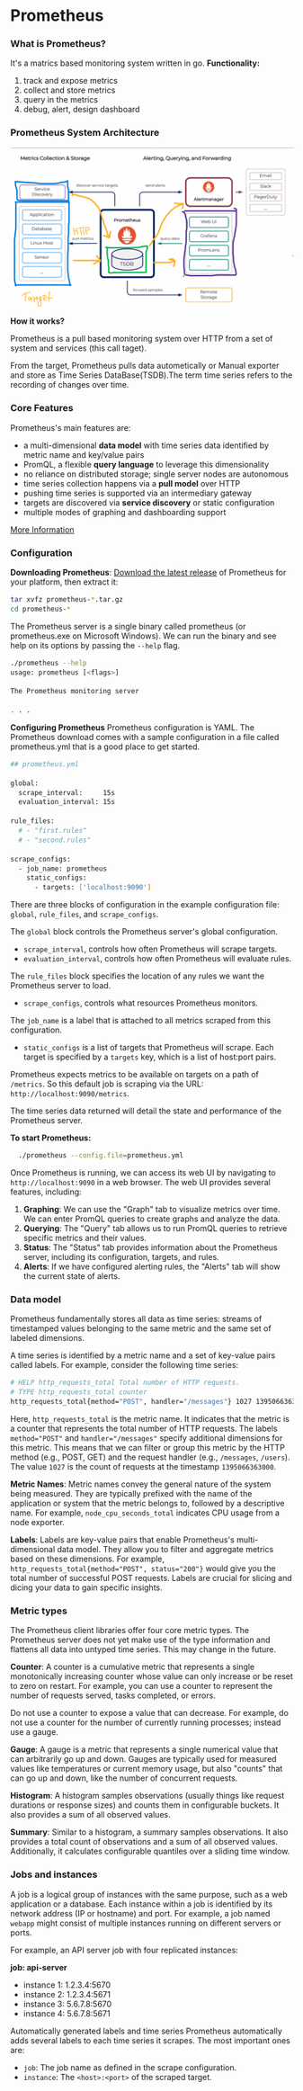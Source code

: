 # Prometheus
### What is Prometheus?
It's a matrics based monitoring system written in go. 
**Functionality:**
1. track and expose metrics
2. collect and store metrics
3. query in the metrics
4. debug, alert, design dashboard


### Prometheus System Architecture
![Prometheus System Architecture](architechture.png)

**How it works?**

Prometheus is a pull based monitoring system over HTTP from a set of system and services (this call taget).

From the target, Prometheus pulls data autometically or Manual exporter and store as Time Series DataBase(TSDB).The term time series refers to the recording of changes over time. 

### **Core Features**
Prometheus's main features are:

- a multi-dimensional **data model** with time series data identified by metric name and key/value pairs
- PromQL, a flexible **query language** to leverage this dimensionality
- no reliance on distributed storage; single server nodes are autonomous
- time series collection happens via a **pull model** over HTTP
- pushing time series is supported via an intermediary gateway
- targets are discovered via **service discovery** or static configuration
- multiple modes of graphing and dashboarding support

[More Information](https://prometheus.io/docs/introduction/overview/)

### Configuration

**Downloading Prometheus**: 
[Download the latest release](https://prometheus.io/download/) of Prometheus for your platform, then extract it:
```bash
tar xvfz prometheus-*.tar.gz
cd prometheus-*
```
The Prometheus server is a single binary called prometheus (or prometheus.exe on Microsoft Windows). We can run the binary and see help on its options by passing the `--help` flag.

```bash
./prometheus --help
usage: prometheus [<flags>]

The Prometheus monitoring server

. . .

```
**Configuring Prometheus**
Prometheus configuration is YAML. The Prometheus download comes with a sample configuration in a file called prometheus.yml that is a good place to get started.
```bash
## prometheus.yml

global:
  scrape_interval:     15s
  evaluation_interval: 15s

rule_files:
  # - "first.rules"
  # - "second.rules"

scrape_configs:
  - job_name: prometheus
    static_configs:
      - targets: ['localhost:9090']
```

There are three blocks of configuration in the example configuration file: `global`, `rule_files`, and `scrape_configs`.

The `global` block controls the Prometheus server's global configuration.
- `scrape_interval`, controls how often Prometheus will scrape targets.
- `evaluation_interval`, controls how often Prometheus will evaluate rules.

The `rule_files` block specifies the location of any rules we want the Prometheus server to load.
- `scrape_configs`, controls what resources Prometheus monitors. 

The `job_name` is a label that is attached to all metrics scraped from this configuration.
- `static_configs` is a list of targets that Prometheus will scrape. Each target is specified by a `targets` key, which is a list of host:port pairs.

Prometheus expects metrics to be available on targets on a path of `/metrics`. So this default job is scraping via the URL:` http://localhost:9090/metrics`.

The time series data returned will detail the state and performance of the Prometheus server.


**To start Prometheus:**
```bash
  ./prometheus --config.file=prometheus.yml
```


Once Prometheus is running, we can access its web UI by navigating to `http://localhost:9090` in a web browser. The web UI provides several features, including:
1. **Graphing**: We can use the "Graph" tab to visualize metrics over time. We can enter PromQL queries to create graphs and analyze the data.
2. **Querying**: The "Query" tab allows us to run PromQL queries to retrieve specific metrics and their values.
3. **Status**: The "Status" tab provides information about the Prometheus server, including its configuration, targets, and rules.
4. **Alerts**: If we have configured alerting rules, the "Alerts" tab will show the current state of alerts. 



### Data model

Prometheus fundamentally stores all data as time series: streams of timestamped values belonging to the same metric and the same set of labeled dimensions.

A time series is identified by a metric name and a set of key-value pairs called labels. For example, consider the following time series:
```bash
# HELP http_requests_total Total number of HTTP requests.
# TYPE http_requests_total counter
http_requests_total{method="POST", handler="/messages"} 1027 1395066363000
```
Here, `http_requests_total` is the metric name. It indicates that the metric is a counter that represents the total number of HTTP requests. The labels `method="POST"` and `handler="/messages"` specify additional dimensions for this metric. This means that we can filter or group this metric by the HTTP method (e.g., POST, GET) and the request handler (e.g., `/messages`, `/users`). The value `1027` is the count of requests at the timestamp `1395066363000`.

**Metric Names**: Metric names convey the general nature of the system being measured. They are typically prefixed with the name of the application or system that the metric belongs to, followed by a descriptive name. For example, `node_cpu_seconds_total` indicates CPU usage from a node exporter.

**Labels**: Labels are key-value pairs that enable Prometheus's multi-dimensional data model. They allow you to filter and aggregate metrics based on these dimensions. For example, `http_requests_total{method="POST", status="200"}` would give you the total number of successful POST requests. Labels are crucial for slicing and dicing your data to gain specific insights.


### Metric types

The Prometheus client libraries offer four core metric types. The Prometheus server does not yet make use of the type information and flattens all data into untyped time series. This may change in the future.

**Counter**: A counter is a cumulative metric that represents a single monotonically increasing counter whose value can only increase or be reset to zero on restart. For example, you can use a counter to represent the number of requests served, tasks completed, or errors.

Do not use a counter to expose a value that can decrease. For example, do not use a counter for the number of currently running processes; instead use a gauge.

**Gauge**: A gauge is a metric that represents a single numerical value that can arbitrarily go up and down. Gauges are typically used for measured values like temperatures or current memory usage, but also "counts" that can go up and down, like the number of concurrent requests.

**Histogram**: A histogram samples observations (usually things like request durations or response sizes) and counts them in configurable buckets. It also provides a sum of all observed values.

**Summary**: Similar to a histogram, a summary samples observations. It also provides a total count of observations and a sum of all observed values. Additionally, it calculates configurable quantiles over a sliding time window.


### Jobs and instances

A job is a logical group of instances with the same purpose, such as a web application or a database. Each instance within a job is identified by its network address (IP or hostname) and port. For example, a job named `webapp` might consist of multiple instances running on different servers or ports.

For example, an API server job with four replicated instances:

**job: api-server**
- instance 1: 1.2.3.4:5670
- instance 2: 1.2.3.4:5671
- instance 3: 5.6.7.8:5670
- instance 4: 5.6.7.8:5671

Automatically generated labels and time series
Prometheus automatically adds several labels to each time series it scrapes. The most important ones are:
- `job`: The job name as defined in the scrape configuration.
- `instance`: The `<host>:<port>` of the scraped target.

